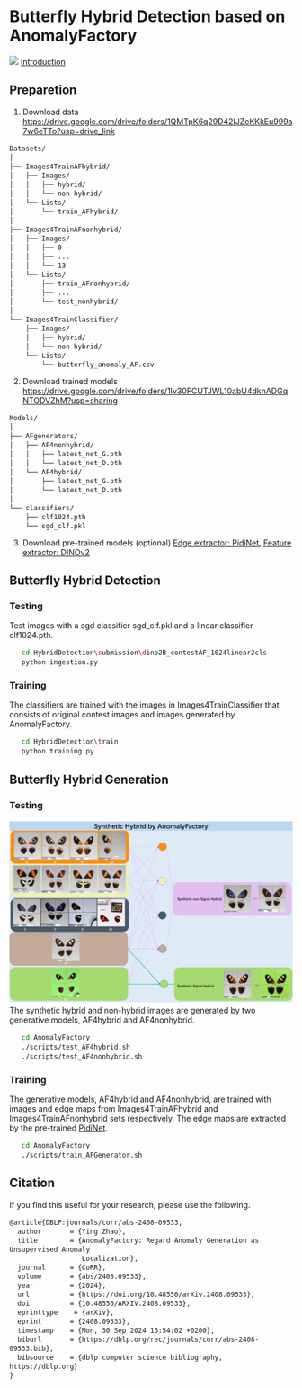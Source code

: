 # Butterfly Hybrid Detection based on AnomalyFactory
![](icons/teaser.png)
[Introduction](https://www.codabench.org/competitions/3764/)
## Preparetion
1. Download data
   https://drive.google.com/drive/folders/1QMTpK6q29D42IJZcKKkEu999a7w6eTTo?usp=drive_link
```   
Datasets/
│
├── Images4TrainAFhybrid/
│   ├── Images/
│   │   ├── hybrid/
│   │   └── non-hybrid/
│   └── Lists/
│       └── train_AFhybrid/
│
├── Images4TrainAFnonhybrid/
│   ├── Images/
│   │   ├── 0
│   │   ├── ...
│   │   └── 13
│   └── Lists/
│       ├── train_AFnonhybrid/
│       ├── ...
│       └── test_nonhybrid/
│
└── Images4TrainClassifier/
    ├── Images/
    │   ├── hybrid/
    │   └── non-hybrid/
    └── Lists/
        └── butterfly_anomaly_AF.csv
```

2. Download trained models
   https://drive.google.com/drive/folders/1Iv30FCUTJWL10abU4dknADGqNTODVZhM?usp=sharing
```
Models/
│
├── AFgenerators/
│   ├── AF4nonhybrid/
│   │   ├── latest_net_G.pth
│   │   └── latest_net_D.pth
│   └── AF4hybrid/
│       ├── latest_net_G.pth
│       └── latest_net_D.pth
│
└── classifiers/
    ├── clf1024.pth
    └── sgd_clf.pkl
```
3. Download pre-trained models (optional)
   [Edge extractor: PidiNet](https://github.com/hellozhuo/pidinet), [Feature extractor: DINOv2](https://github.com/facebookresearch/dinov2)
## Butterfly Hybrid Detection
### Testing 
Test images with a sgd classifier sgd_clf.pkl and a linear classifier clf1024.pth.
```bash
   cd HybridDetection\submission\dino2B_contestAF_1024linear2cls
   python ingestion.py
```
### Training
The classifiers are trained with the images in Images4TrainClassifier that consists of original contest images and images generated by AnomalyFactory.
```bash
   cd HybridDetection\train
   python training.py
```
## Butterfly Hybrid Generation
### Testing
![](icons/synthetic-hybrid.png)
The synthetic hybrid and non-hybrid images are generated by two generative models, AF4hybrid and AF4nonhybrid.
```bash
   cd AnomalyFactory
   ./scripts/test_AF4hybrid.sh
   ./scripts/test_AF4nonhybrid.sh
```
### Training
The generative models, AF4hybrid and AF4nonhybrid, are trained with images and edge maps from Images4TrainAFhybrid and Images4TrainAFnonhybrid sets respectively.
The edge maps are extracted by the pre-trained [PidiNet](https://github.com/hellozhuo/pidinet).
```bash
   cd AnomalyFactory
   ./scripts/train_AFGenerator.sh
```
## Citation
If you find this useful for your research, please use the following.

```
@article{DBLP:journals/corr/abs-2408-09533,
  author       = {Ying Zhao},
  title        = {AnomalyFactory: Regard Anomaly Generation as Unsupervised Anomaly
                  Localization},
  journal      = {CoRR},
  volume       = {abs/2408.09533},
  year         = {2024},
  url          = {https://doi.org/10.48550/arXiv.2408.09533},
  doi          = {10.48550/ARXIV.2408.09533},
  eprinttype    = {arXiv},
  eprint       = {2408.09533},
  timestamp    = {Mon, 30 Sep 2024 13:54:02 +0200},
  biburl       = {https://dblp.org/rec/journals/corr/abs-2408-09533.bib},
  bibsource    = {dblp computer science bibliography, https://dblp.org}
}
```
